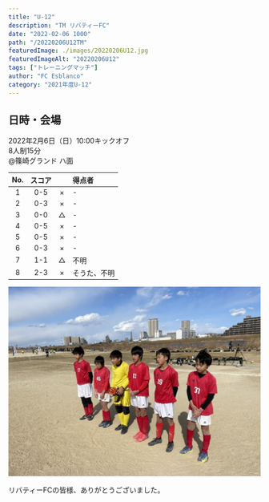 ```yaml
---
title: "U-12"
description: "TM リバティーFC"
date: "2022-02-06 1000"
path: "/20220206U12TM"
featuredImage: ./images/20220206U12.jpg
featuredImageAlt: "20220206U12"
tags: ["トレーニングマッチ"]
author: "FC Esblanco"
category: "2021年度U-12"
---
```


## 日時・会場

2022年2月6日（日）10:00キックオフ<br>
8人制15分<br>
@篠崎グランド  ハ面

| No.| スコア |   | 得点者  |
|:--:|:------:|:-:|:--------|
| 1  | 0-5 | × |- |
| 2  | 0-3 | × |- |
| 3  | 0-0 | △ |- |
| 4  | 0-5 | × |- |
| 5  | 0-5 | × |- |
| 6  | 0-3 | × |- |
| 7  | 1-1 | △ |不明 |
| 8  | 2-3 | × |そうた、不明 |

![20220206U12](./images/20220206U12B.jpg "U12TM")

リバティーFCの皆様、ありがとうございました。